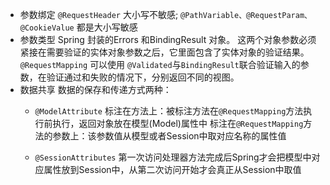 - 参数绑定
  `@RequestHeader` 大小写不敏感; `@PathVariable、@RequestParam、@CookieValue` 都是大小写敏感
- 参数类型
  Spring 封装的Errors 和BindingResult 对象。 这两个对象参数必须紧接在需要验证的实体对象参数之后，它里面包含了实体对象的验证结果。`@RequestMapping` 可以使用 `@Validated`与`BindingResult`联合验证输入的参数，在验证通过和失败的情况下，分别返回不同的视图。
- 数据共享
  数据的保存和传递方式两种：
    - `@ModelAttribute`
        标注在方法上：被标注方法在`@RequestMapping`方法执行前执行，返回对象放在模型(Model)属性中
        标注在`@RequestMapping`方法的参数上：该参数值从模型或者Session中取对应名称的属性值

    - `@SessionAttributes`
        第一次访问处理器方法完成后Spring才会把模型中对应属性放到Session中，从第二次访问开始才会真正从Session中取值